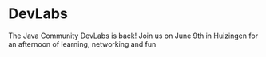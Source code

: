# DevLabs
The Java Community DevLabs is back! Join us on June 9th in Huizingen for an afternoon of learning, networking and fun
